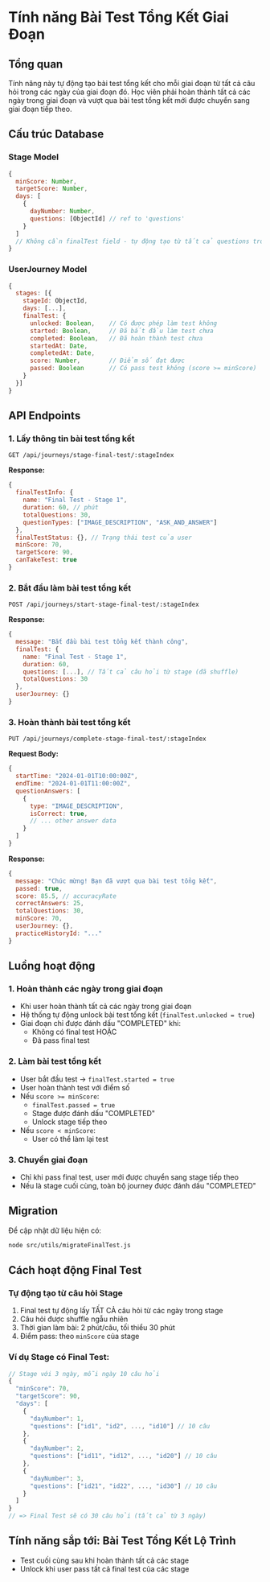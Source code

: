 # Tính năng Bài Test Tổng Kết Giai Đoạn

## Tổng quan
Tính năng này tự động tạo bài test tổng kết cho mỗi giai đoạn từ tất cả câu hỏi trong các ngày của giai đoạn đó. Học viên phải hoàn thành tất cả các ngày trong giai đoạn và vượt qua bài test tổng kết mới được chuyển sang giai đoạn tiếp theo.

## Cấu trúc Database

### Stage Model
```javascript
{
  minScore: Number,
  targetScore: Number,
  days: [
    {
      dayNumber: Number,
      questions: [ObjectId] // ref to 'questions'
    }
  ]
  // Không cần finalTest field - tự động tạo từ tất cả questions trong days
}
```

### UserJourney Model
```javascript
{
  stages: [{
    stageId: ObjectId,
    days: [...],
    finalTest: {
      unlocked: Boolean,    // Có được phép làm test không
      started: Boolean,     // Đã bắt đầu làm test chưa
      completed: Boolean,   // Đã hoàn thành test chưa
      startedAt: Date,
      completedAt: Date,
      score: Number,        // Điểm số đạt được
      passed: Boolean       // Có pass test không (score >= minScore)
    }
  }]
}
```

## API Endpoints

### 1. Lấy thông tin bài test tổng kết
```
GET /api/journeys/stage-final-test/:stageIndex
```
**Response:**
```javascript
{
  finalTestInfo: {
    name: "Final Test - Stage 1",
    duration: 60, // phút
    totalQuestions: 30,
    questionTypes: ["IMAGE_DESCRIPTION", "ASK_AND_ANSWER"]
  },
  finalTestStatus: {}, // Trạng thái test của user
  minScore: 70,
  targetScore: 90,
  canTakeTest: true
}
```

### 2. Bắt đầu làm bài test tổng kết
```
POST /api/journeys/start-stage-final-test/:stageIndex
```
**Response:**
```javascript
{
  message: "Bắt đầu bài test tổng kết thành công",
  finalTest: {
    name: "Final Test - Stage 1",
    duration: 60,
    questions: [...], // Tất cả câu hỏi từ stage (đã shuffle)
    totalQuestions: 30
  },
  userJourney: {}
}
```

### 3. Hoàn thành bài test tổng kết
```
PUT /api/journeys/complete-stage-final-test/:stageIndex
```
**Request Body:**
```javascript
{
  startTime: "2024-01-01T10:00:00Z",
  endTime: "2024-01-01T11:00:00Z",
  questionAnswers: [
    {
      type: "IMAGE_DESCRIPTION",
      isCorrect: true,
      // ... other answer data
    }
  ]
}
```
**Response:**
```javascript
{
  message: "Chúc mừng! Bạn đã vượt qua bài test tổng kết",
  passed: true,
  score: 85.5, // accuracyRate
  correctAnswers: 25,
  totalQuestions: 30,
  minScore: 70,
  userJourney: {},
  practiceHistoryId: "..."
}
```

## Luồng hoạt động

### 1. Hoàn thành các ngày trong giai đoạn
- Khi user hoàn thành tất cả các ngày trong giai đoạn
- Hệ thống tự động unlock bài test tổng kết (`finalTest.unlocked = true`)
- Giai đoạn chỉ được đánh dấu "COMPLETED" khi:
  - Không có final test HOẶC
  - Đã pass final test

### 2. Làm bài test tổng kết
- User bắt đầu test → `finalTest.started = true`
- User hoàn thành test với điểm số
- Nếu `score >= minScore`:
  - `finalTest.passed = true`
  - Stage được đánh dấu "COMPLETED"
  - Unlock stage tiếp theo
- Nếu `score < minScore`:
  - User có thể làm lại test

### 3. Chuyển giai đoạn
- Chỉ khi pass final test, user mới được chuyển sang stage tiếp theo
- Nếu là stage cuối cùng, toàn bộ journey được đánh dấu "COMPLETED"

## Migration
Để cập nhật dữ liệu hiện có:
```bash
node src/utils/migrateFinalTest.js
```

## Cách hoạt động Final Test

### Tự động tạo từ câu hỏi Stage
1. Final test tự động lấy TẤT CẢ câu hỏi từ các ngày trong stage
2. Câu hỏi được shuffle ngẫu nhiên
3. Thời gian làm bài: 2 phút/câu, tối thiểu 30 phút
4. Điểm pass: theo `minScore` của stage

### Ví dụ Stage có Final Test:
```javascript
// Stage với 3 ngày, mỗi ngày 10 câu hỏi
{
  "minScore": 70,
  "targetScore": 90,
  "days": [
    {
      "dayNumber": 1,
      "questions": ["id1", "id2", ..., "id10"] // 10 câu
    },
    {
      "dayNumber": 2, 
      "questions": ["id11", "id12", ..., "id20"] // 10 câu
    },
    {
      "dayNumber": 3,
      "questions": ["id21", "id22", ..., "id30"] // 10 câu
    }
  ]
}
// => Final Test sẽ có 30 câu hỏi (tất cả từ 3 ngày)
```

## Tính năng sắp tới: Bài Test Tổng Kết Lộ Trình
- Test cuối cùng sau khi hoàn thành tất cả các stage
- Unlock khi user pass tất cả final test của các stage 